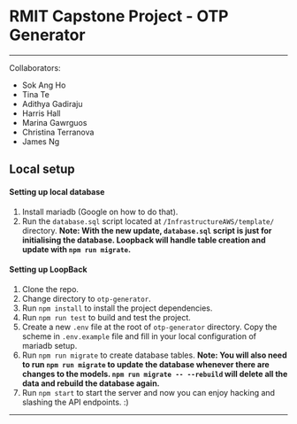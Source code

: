 # RMIT Capstone Project - OTP Generator
---

Collaborators:
- Sok Ang Ho
- Tina Te
- Adithya Gadiraju
- Harris Hall
- Marina Gawrguos
- Christina Terranova
- James Ng

## Local setup

#### Setting up local database
1. Install mariadb (Google on how to do that).
2. Run the `database.sql` script located at `/InfrastructureAWS/template/` directory. **Note: With the new update, `database.sql` script is just for initialising the database. Loopback will handle table creation and update with `npm run migrate`.**


#### Setting up LoopBack
1. Clone the repo.
2. Change directory to `otp-generator`.
3. Run `npm install` to install the project dependencies.
4. Run `npm run test` to build and test the project.
5. Create a new `.env` file at the root of `otp-generator` directory. Copy the scheme in `.env.example` file and fill in your local configuration of mariadb setup.
6. Run `npm run migrate` to create database tables. **Note: You will also need to run `npm run migrate` to update the database whenever there are changes to the models. `npm run migrate -- --rebuild` will delete all the data and rebuild the database again.**
7. Run `npm start` to start the server and now you can enjoy hacking and slashing the API endpoints. :)
---

